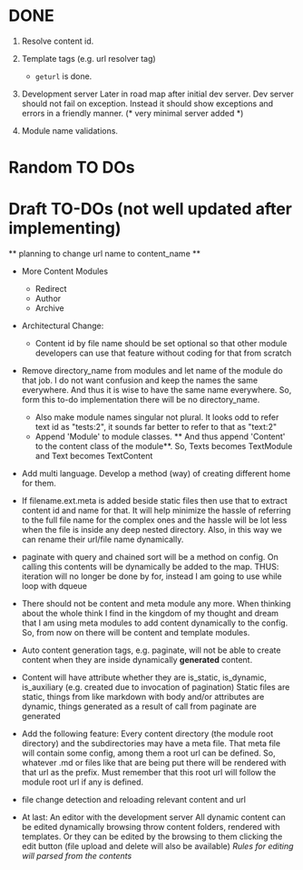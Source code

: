 # DONE
1. Resolve content id.
2. Template tags (e.g. url resolver tag) 
    - `geturl` is done. 
3. Development server
    Later in road map after initial dev server.
        Dev server should not fail on exception. Instead it should show exceptions and errors in a friendly manner.
    (* very minimal server added *)
    
4. Module name validations.

# Random TO DOs

# Draft TO-DOs (not well updated after implementing)
** planning to change url name to content_name **

- More Content Modules
    - Redirect
    - Author
    - Archive

- Architectural Change:
    - Content id by file name should be set optional so that other module developers can use that feature without coding for that from scratch
    
- Remove directory_name from modules and let name of the module do that job.
    I do not want confusion and keep the names the same everywhere.
    And thus it is wise to have the same name everywhere. So, form this to-do implementation there
    will be no directory_name. 
    
    - Also make module names singular not plural. It looks odd to refer text id as "tests:2", it sounds far better to refer to that as "text:2"
    - Append 'Module' to module classes. ** And thus append 'Content' to the content class of the module**. So, Texts becomes TextModule and Text becomes TextContent 

- Add multi language.
    Develop a method (way) of creating different home for them.

- If filename.ext.meta is added beside static files then use that to extract content id and name for that.
    It will help minimize the hassle of referring to the full file name for the complex ones and the hassle will be lot less when the file is inside any deep nested directory.
    Also, in this way we can rename their url/file name dynamically.

- paginate with query and chained sort will be a method on config.
    On calling this contents will be dynamically be added to the map.
    THUS: iteration will no longer be done by for, instead I am going to use while loop with dqueue
    
- There should not be content and meta module any more.
    When thinking about the whole think I find in the kingdom of my thought and dream that I am using meta modules to add content dynamically to the config.
    So, from now on there will be content and template modules.
- Auto content generation tags, e.g. paginate, will not be able to create content when they are inside dynamically **generated** content.

- Content will have attribute whether they are is_static, is_dynamic, is_auxiliary (e.g. created due to invocation of pagination)
    Static files are static, things from like markdown with body and/or attributes are dynamic, things generated as a result of call from paginate are generated

- Add the following feature:
    Every content directory (the module root directory) and the subdirectories
     may have a meta file. That meta file will contain some config, among them 
     a root url can be defined. So, whatever .md or files like that are being put there will
     be rendered with that url as the prefix.
     Must remember that this root url will follow the module root url if any is defined.

- file change detection and reloading relevant content and url

- At last: An editor with the development server
    All dynamic content can be edited dynamically browsing throw content folders, rendered with templates.
    Or they can be edited by the browsing to them clicking the edit button (file upload and delete will also be available)
    *Rules for editing will parsed from the contents*

